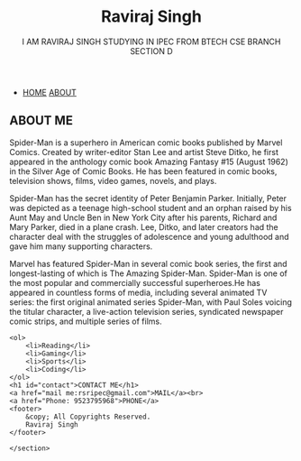 
<!DOCTYPE html>
<html lang="en">
<head>
    <meta charset="UTF-8">
    <meta name="viewport" content="width=device-width, initial-scale=1.0">
    <title>Raviraj Singh</title>
</head>
<body>
    <header>
    <h1>Raviraj Singh</h1>
    <p>I AM RAVIRAJ SINGH STUDYING IN IPEC FROM BTECH CSE BRANCH SECTION D</p>
</header>
<nav>
    <ul>
        <li>
            <a href="#home">HOME</a>
            <a href="about">ABOUT</a>
            <a href=""></a>
        </li>
    </ul>
</nav>
<section id="about">
    <h2>ABOUT ME</h2>
    <p>
        Spider-Man is a superhero in American comic books published by Marvel Comics. Created by writer-editor Stan Lee and artist Steve Ditko, he first appeared in the anthology comic book Amazing Fantasy #15 (August 1962) in the Silver Age of Comic Books. He has been featured in comic books, television shows, films, video games, novels, and plays.

Spider-Man has the secret identity of Peter Benjamin Parker. Initially, Peter was depicted as a teenage high-school student and an orphan raised by his Aunt May and Uncle Ben in New York City after his parents, Richard and Mary Parker, died in a plane crash. Lee, Ditko, and later creators had the character deal with the struggles of adolescence and young adulthood and gave him many supporting characters. 

Marvel has featured Spider-Man in several comic book series, the first and longest-lasting of which is The Amazing Spider-Man. 
Spider-Man is one of the most popular and commercially successful superheroes.He has appeared in countless forms of media, including several animated TV series: the first original animated series Spider-Man, with Paul Soles voicing the titular character, a live-action television series, syndicated newspaper comic strips, and multiple series of films. 
    </p>
</section>
<section>
   
    <ol>
        <li>Reading</li>
        <li>Gaming</li>
        <li>Sports</li>
        <li>Coding</li>
    </ol>
    <h1 id="contact">CONTACT ME</h1>
    <a href="mail me:rsripec@gmail.com">MAIL</a><br>
    <a href="Phone: 9523795968">PHONE</a>
    <footer>
        &copy; All Copyrights Reserved.
        Raviraj Singh
    </footer>

    </section>

</body>
</html>
